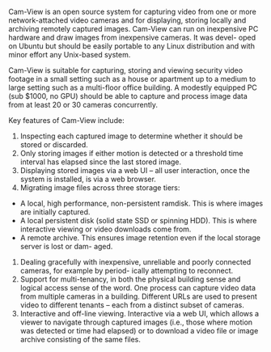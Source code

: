 Cam-View is an open source system for capturing video from one or more network-attached video cameras
and for displaying, storing locally and archiving remotely captured images.
Cam-View can run on inexpensive PC hardware and draw images from inexpensive cameras. It was devel-
oped on Ubuntu but should be easily portable to any Linux distribution and with minor effort any Unix-based
system.

Cam-View is suitable for capturing, storing and viewing security video footage in a small setting such as
a house or apartment up to a medium to large setting such as a multi-floor office building. A modestly
equipped PC (sub $1000, no GPU) should be able to capture and process image data from at least 20 or
30 cameras concurrently.

Key features of Cam-View include:

1. Inspecting each captured image to determine whether it should be stored or discarded.
1. Only storing images if either motion is detected or a threshold time interval has elapsed since the last
stored image.
1. Displaying stored images via a web UI – all user interaction, once the system is installed, is via a web
browser.
1. Migrating image files across three storage tiers:
  - A local, high performance, non-persistent ramdisk. This is where images are initially captured.
  - A local persistent disk (solid state SSD or spinning HDD). This is where interactive viewing or
video downloads come from.
  - A remote archive. This ensures image retention even if the local storage server is lost or dam-
aged.
1. Dealing gracefully with inexpensive, unreliable and poorly connected cameras, for example by period-
ically attempting to reconnect.
1. Support for multi-tenancy, in both the physical building sense and logical access sense of the word.
One process can capture video data from multiple cameras in a building. Different URLs are used to
present video to different tenants – each from a distinct subset of cameras.
1. Interactive and off-line viewing. Interactive via a web UI, which allows a viewer to navigate through
captured images (i.e., those where motion was detected or time had elapsed) or to download a video
file or image archive consisting of the same files.
